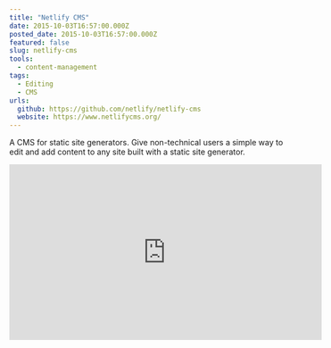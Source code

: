```yaml
---
title: "Netlify CMS"
date: 2015-10-03T16:57:00.000Z
posted_date: 2015-10-03T16:57:00.000Z
featured: false
slug: netlify-cms
tools:
  - content-management
tags:
  - Editing
  - CMS
urls:
  github: https://github.com/netlify/netlify-cms
  website: https://www.netlifycms.org/
---
```

A CMS for static site generators. Give non-technical users a simple way to edit and add content to any site built with a static site generator.

<div class="embed-container">
<iframe width="560" height="315" src="https://www.youtube.com/embed/IbNvjNtL1Oo" frameborder="0" allowfullscreen></iframe>
</div>
